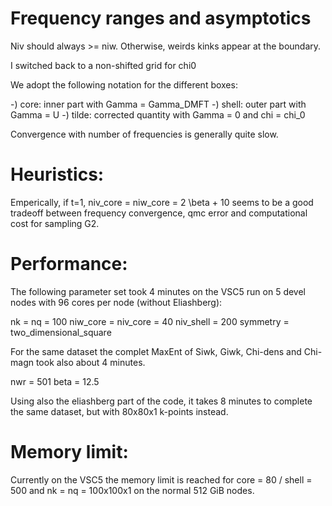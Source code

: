# Frequency ranges and asymptotics

Niv should always >= niw. Otherwise, weirds kinks appear at the boundary.

I switched back to a non-shifted grid for chi0 

We adopt the following notation for the different boxes: 

-) core: inner part with Gamma = Gamma_DMFT 
-) shell: outer part with Gamma = U
-) tilde: corrected quantity with Gamma = 0 and chi = chi_0

Convergence with number of frequencies is generally quite slow.

# Heuristics: 

Emperically, if t=1,  niv_core = niw_core = 2 \beta + 10 seems to be a good tradeoff between frequency convergence, qmc error and 
computational cost for sampling G2. 

# Performance: 

The following parameter set took 4 minutes on the VSC5 run on 5 devel nodes with 96 cores per node (without Eliashberg): 

nk = nq = 100 
niw_core = niv_core = 40 
niv_shell = 200 
symmetry = two_dimensional_square

For the same dataset the complet MaxEnt of Siwk, Giwk, Chi-dens and Chi-magn took also about 4 minutes. 

nwr = 501 
beta = 12.5 

Using also the eliashberg part of the code, it takes 8 minutes to complete the same dataset, but with 80x80x1 k-points instead.

# Memory limit: 

Currently on the VSC5 the memory limit is reached for core = 80 / shell = 500 and nk = nq = 100x100x1 on the normal 512 GiB 
nodes. 